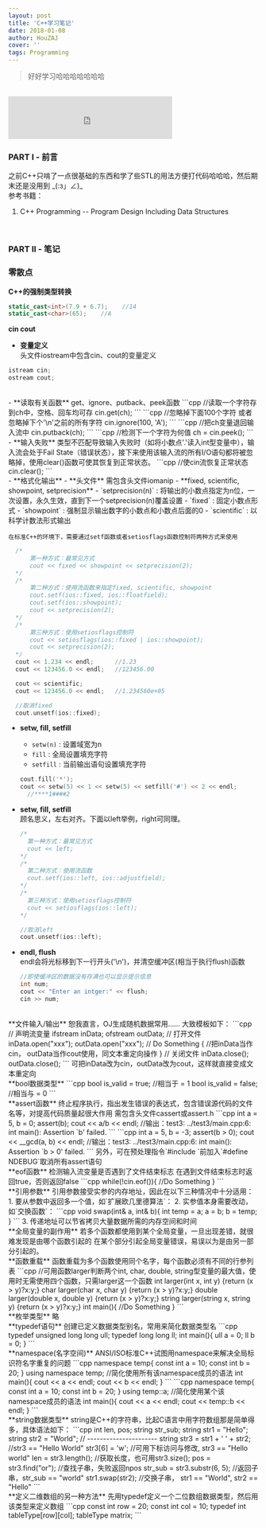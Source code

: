 ```yaml
---
layout: post
title: 'C++学习笔记'
date: 2018-01-08
author: HouZAJ
cover: ''
tags: Programming
---
```


> 好好学习哈哈哈哈哈哈哈

<br>

<iframe type="text/html" src="http://music.163.com/outchain/player?type=2&id=33418878&auto=0&height=66" frameborder="no" border="0" marginwidth="0" marginheight="0" width="330" height="86"></iframe>      

<br>

### PART I - 前言
之前C++只啃了一点很基础的东西和学了些STL的用法方便打代码哈哈哈，然后期末还是没用到 \_(:з」∠)_  
参考书籍：
1. C++ Programming -- Program Design Including Data Structures    

<br>

### PART II - 笔记
### 零散点
**C++的强制类型转换**   
```cpp
static_cast<int>(7.9 + 6.7);    //14
static_cast<char>(65);    //A
```
**cin cout**  
- **变量定义**  
头文件iostream中包含cin、cout的变量定义   
```cpp
istream cin;
ostream cout;
```  
<br>
- **读取有关函数**   
get、ignore、putback、peek函数   
```cpp    
//读取一个字符存到ch中，空格、回车均可存     
cin.get(ch);  
```
```cpp
//忽略掉下面100个字符 或者 忽略掉下个'\n'之前的所有字符   
cin.ignore(100, 'A');   
```
```cpp
//把ch变量退回输入流中    
cin.putback(ch);
```
```cpp
//检测下一个字符为何值
ch = cin.peek();
```  
<br>
- **输入失败**   
类型不匹配导致输入失败时（如将小数点'.'读入int型变量中），输入流会处于Fail State（错误状态），接下来使用该输入流的所有I/O语句都将被忽略掉，使用clear()函数可使其恢复到正常状态。
```cpp
//使cin流恢复正常状态
cin.clear();
```  
<br>
- **格式化输出**   
  - **头文件**  
  需包含头文件iomanip
  - **fixed, scientific, showpoint, setprecision**  
    - `setprecision(n)` : 将输出的小数点指定为n位，一次设置，永久生效，直到下一个setprecision(n)覆盖设置  
    - `fixed` : 固定小数点形式  
    - `showpoint` : 强制显示输出数字的小数点和小数点后面的0  
    - `scientific` : 以科学计数法形式输出  

    在标准C++的环境下，需要通过setf函数或者setiosflags函数控制符两种方式来使用  
  ```cpp
    /*
        第一种方式：最常见方式
        cout << fixed << showpoint << setprecision(2);
    */
    /*
        第二种方式：使用流函数来指定fixed, scientific, showpoint
        cout.setf(ios::fixed, ios::floatfield);
        cout.setf(ios::showpoint);
        cout << setprecision(2);
    */
    /*
        第三种方式：使用setiosflags控制符
        cout << setiosflags(ios::fixed | ios::showpoint);
        cout << setprecision(2);
    */
    cout << 1.234 << endl;      //1.23
    cout << 123456.0 << endl;   //123456.00
  ```
  ```cpp
    cout << scientific;
    cout << 123456.0 << endl;   //1.234560e+05
  ```
  ```cpp
    //取消fixed
    cout.unsetf(ios::fixed);
  ```
  - **setw, fill, setfill**  
    - `setw(n)` : 设置域宽为n  
    - `fill` : 全局设置填充字符  
    - `setfill` : 当前输出语句设置填充字符  

    ```cpp
    cout.fill('*');
    cout << setw(5) << 1 << setw(5) << setfill('#') << 2 << endl;
      //****1####2
    ```
  - **setw, fill, setfill**  
    顾名思义，左右对齐。下面以left举例，right可同理。
    ```cpp
    /*
      第一种方式：最常见方式
      cout << left;
    */
    /*
      第二种方式：使用流函数
      cout.setf(ios::left, ios::adjustfield);
    */
    /*
      第三种方式：使用setiosflags控制符
      cout << setiosflags(ios::left);
    */
    ```
    ```cpp
    //取消left
    cout.unsetf(ios::left);
    ```
- **endl, flush**  
    endl会将光标移到下一行开头('\n')，并清空缓冲区(相当于执行flush)函数  
    ```cpp
    //即使缓冲区的数据没有存满也可以显示提示信息
    int num;
    cout << "Enter an intger:" << flush;
    cin >> num;
    ```  
<br>
**文件输入/输出**  
恕我直言，OJ生成随机数据常用……  
大致模板如下：    
```cpp
// 声明流变量
ifstream inData;
ofstream outData;
// 打开文件
inData.open("xxx");
outData.open("xxx");
// Do Something
{
   //把inData当作cin， outData当作cout使用，同文本重定向操作
}
// 关闭文件
inData.close();
outData.close();
```  
可把inData改为cin，outData改为cout，这样就直接变成文本重定向   
<br>
**bool数据类型**
```cpp
bool is_valid = true;  //相当于 = 1
bool is_valid = false; //相当与 = 0
```  
<br>
**assert函数**  
终止程序执行，指出发生错误的表达式，包含错误源代码的文件名等，对提高代码质量起很大作用  
需包含头文件cassert或assert.h  
```cpp
int a = 5, b = 0;
assert(b);
cout << a/b << endl;
//输出：test3: ../test3/main.cpp:6: int main(): Assertion `b' failed.
```
```cpp
int a = 5, b = -3;
assert(b > 0);
cout << __gcd(a, b) << endl;
//输出：test3: ../test3/main.cpp:6: int main(): Assertion `b > 0' failed.
```  
另外，可在预处理指令`#include <cassert>`前加入`#define NDEBUG`取消所有assert语句   
<br>
**eof函数**  
检测输入流变量是否遇到了文件结束标志  
在遇到文件结束标志时返回true，否则返回false  
```cpp
while(!cin.eof()){
  //Do Something
}
```  
<br>
**引用参数**  
引用参数接受实参的内存地址，因此在以下三种情况中十分适用：
1. 要从参数中返回多一个值，如`扩展欧几里德算法`：
2. 实参值本身需要改动，如`交换函数`：
```cpp
void swap(int& a, int& b){
  int temp = a;
  a = b;
  b = temp;
}
```
3. 传递地址可以节省拷贝大量数据所需的内存空间和时间  
<br>
**全局变量的副作用**  
若多个函数都使用到某个全局变量，一旦出现差错，就很难发现是由哪个函数引起的  
在某个部分引起全局变量错误，易误以为是由另一部分引起的。  
<br>
**函数重载**  
函数重载为多个函数使用同个名字，每个函数必须有不同的行参列表  
```cpp
//可用函数larger判断两个int, char, double, string型变量的最大值，使用时无需使用四个函数，只需larger这一个函数
int larger(int x, int y)  {return (x > y)?x:y;}
char larger(char x, char y) {return (x > y)?x:y;}
double larger(double x, double y) {return (x > y)?x:y;}
string larger(string x, string y) {return (x > y)?x:y;}
int main(){
  //Do Something
}
```  
<br>
**枚举类型**  
略  
<br>
**typedef语句**  
创建已定义数据类型别名，常用来简化数据类型名
```cpp
typedef unsigned long long ull;
typedef long long ll;
int main(){
  ull a = 0;
  ll b = 0;
}
```  
<br>
**namespace(名字空间)**  
ANSI/ISO标准C++试图用namespace来解决全局标识符名字重复的问题
```cpp
namespace temp{
  const int a = 10;
  const int b = 20;
}
using namespace temp;   //简化使用所有该namespace成员的语法
int main(){
  cout << a << endl;
  cout << b << endl;
}
```  
```cpp
namespace temp{
  const int a = 10;
  const int b = 20;
}
using temp::a;   //简化使用某个该namespace成员的语法
int main(){
  cout << a << endl;
  cout << temp::b << endl;
}
```  
<br>
**string数据类型**  
string是C++的字符串，比起C语言中用字符数组那是简单得多，具体语法如下：    
```cpp
int len, pos;
string str_sub;
string str1 = "Hello";
string str2 = "World";
// ----------------------
string str3 = str1 + ' ' + str2;  //str3 == "Hello World"
str3[6] = 'w';  //可用下标访问与修改, str3 == "Hello world"
len = str3.length();  //获取长度，也可用str3.size();
pos = str3.find("or");  //查找子串，失败返回npos
str_sub = str3.substr(6, 5);  //返回子串，str_sub == "world"
str1.swap(str2);  //交换子串， str1 == "World", str2 == "Hello"  
```  
<br>
**定义二维数组的另一种方法**  
先用typedef定义一个二位数组数据类型，然后用该类型来定义数组  
```cpp
const int row = 20;
const int col = 10;
typedef int tableType[row][col];
tableType matrix;
```
